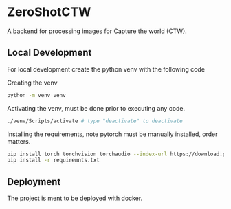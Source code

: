 # ZeroShotCTW
A backend for processing images for Capture the world (CTW).

## Local Development 
For local development create the python venv with the following code

Creating the venv 
```bash
python -m venv venv
```
Activating the venv, must be done prior to executing any code. 
```bash
./venv/Scripts/activate # type "deactivate" to deactivate
```

Installing the requirements, note pytorch must be manually installed, order matters.
```bash
pip install torch torchvision torchaudio --index-url https://download.pytorch.org/whl/cu121 
pip install -r requiremnts.txt
```

## Deployment
The project is ment to be deployed with docker.